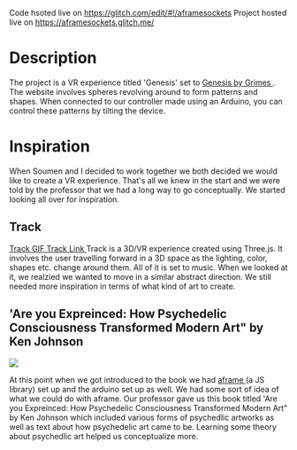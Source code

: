 Code hsoted live on <a href="https://glitch.com/edit/#!/aframesockets"> https://glitch.com/edit/#!/aframesockets </a>
Project hosted live on <a href="https://aframesockets.glitch.me/"> https://aframesockets.glitch.me/ </a>
  
 # Description
 
 The project is a VR experience titled 'Genesis' set to <a href="https://www.youtube.com/watch?v=1FH-q0I1fJY"> Genesis by Grimes </a>. The website involves spheres revolving around to form patterns and shapes. When connected to our controller made using an Arduino, you can control these patterns by tilting the device.
 
 # Inspiration
 
 When Soumen and I decided to work together we both decided we would like to create a VR experience. That's all we knew in the start and we were told by the professor that we had a long way to go conceptually. We started looking all over for inspiration. 
 
 ## Track
 
<a href="https://imgur.com/F3gP5X9"> Track GIF </a>
<a href="https://demos.littleworkshop.fr/track"> Track Link </a>
Track is a 3D/VR experience created using Three.js. It involves the user travelling forward in a 3D space as the lighting, color, shapes etc. change around them. All of it is set to music. When we looked at it, we realzied we wanted to move in a similar abstract direction. We still needed more inspiration in terms of what kind of art to create. 

## 'Are you Expreinced: How Psychedelic Consciousness Transformed Modern Art" by Ken Johnson

<img src="https://images-na.ssl-images-amazon.com/images/I/615ncUaZ0+L._SX430_BO1,204,203,200_.jpg"> 

At this point when we got introduced to the book we had <a href="https://aframe.io/"> aframe </a> (a JS library) set up and the arduino set up as well. We had some sort of idea of what we could do with aframe. Our professor gave us this book titled 'Are you Expreinced: How Psychedelic Consciousness Transformed Modern Art" by Ken Johnson which included various forms of psychedlic artworks as well as text about how psychedelic art came to be. Learning some theory about psychedlic art helped us conceptualize more.

